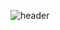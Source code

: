 ![header](https://capsule-render.vercel.app/api?type=waving&color=B897FF&height=300&section=header&text=Hi%20there👋&fontSize=120)
